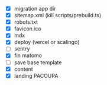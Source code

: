 - [x] migration app dir
- [x] sitemap.xml (kill scripts/prebuild.ts)
- [x] robots.txt
- [x] favicon.ico
- [x] mdx
- [x] deploy (vercel or scalingo)
- [ ] sentry
- [x] fin matomo
- [ ] save base template
- [x] content
- [x] landing PACOUPA
